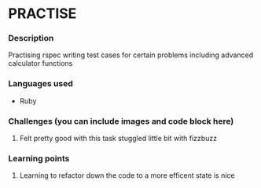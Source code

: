 # PRACTISE
### Description
Practising rspec writing test cases for certain problems including advanced calculator functions

### Languages used
* Ruby



### Challenges (you can include images and code block here)
1. Felt pretty good with this task stuggled little bit with fizzbuzz


### Learning points
1. Learning to refactor down the code to a more efficent state is nice